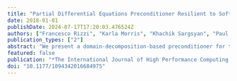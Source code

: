 ```yaml
---
title: "Partial Differential Equations Preconditioner Resilient to Soft and Hard Faults"
date: 2018-01-01
publishDate: 2024-07-17T17:20:03.476524Z
authors: ["Francesco Rizzi", "Karla Morris", "Khachik Sargsyan", "Paul Mycek", "Cosmin Safta", "Olivier Le Maı̂tre", "Omar Knio", "Bert Debusschere"]
publication_types: ["2"]
abstract: "We present a domain-decomposition-based preconditioner for the solution of partial differential equations (PDEs) that is resilient to both soft and hard faults. The algorithm reformulates the PDE as a sampling problem, followed by a solution update through data manipulation that is resilient to both soft and hard faults. This reformulation allows us to recast the problem as a set of independent tasks, and exploit data locality to reduce global communication. We discuss two different parallel implementations: (a) a single program multiple data (SPMD) version based on a one-to-one mapping between subdomain and MPI processes responsible for both state and computation; and (b) an asynchronous server–client implementation where all state information is held by the servers and clients are designed solely as computational units. We present a scalability comparison of both implementations under nominal conditions, showing efficiency within ~80% for up to 12,000 cores. We present a resilience analysis under different fault scenarios based on the server–client implementation. This framework provides resiliency to hard faults such that if a client crashes, it stops asking for work, and the servers simply distribute the work among all of the other clients alive. Erroneous subdomain solves (e.g. due to soft faults) appear as corrupted data, which is either rejected if that causes a task to fail, or is seamlessly filtered out during the regression stage through a suitable noise model. Three different types of faults are modeled: hard faults modeling nodes (or clients) crashing; soft faults occurring during the communication of the tasks between server and clients; and soft faults occurring during task execution. We demonstrate the resiliency of the approach for a 2D elliptic PDE, and explore the effect of the faults at various failure rates."
featured: false
publication: "*The International Journal of High Performance Computing Applications*"
doi: "10.1177/1094342016684975"
---
```


